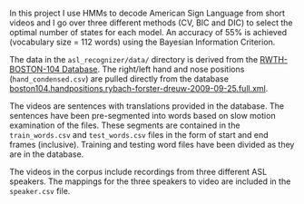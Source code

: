In this project I use HMMs to decode American Sign Language from short videos and I go over three different methods (CV, BIC and DIC) to select the optimal number of states for each model. An accuracy of 55% is achieved (vocabulary size = 112 words) using the Bayesian Information Criterion.

The data in the `asl_recognizer/data/` directory is derived from 
the [RWTH-BOSTON-104 Database](http://www-i6.informatik.rwth-aachen.de/~dreuw/database-rwth-boston-104.php). 
The right/left hand and nose positions (`hand_condensed.csv`) are pulled directly from 
the database [boston104.handpositions.rybach-forster-dreuw-2009-09-25.full.xml](boston104.handpositions.rybach-forster-dreuw-2009-09-25.full.xml).

The videos are sentences with translations provided in the database. The sentences have been pre-segmented into words 
based on slow motion examination of the files. These segments are contained in the `train_words.csv` and `test_words.csv` files
in the form of start and end frames (inclusive). Training and testing word files have been divided as they are in the database.

The videos in the corpus include recordings from three different ASL speakers.
The mappings for the three speakers to video are included in the `speaker.csv` 
file.
